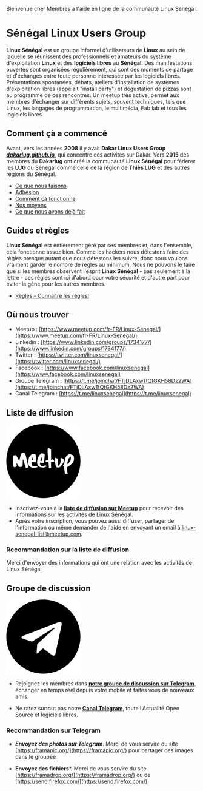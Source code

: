 Bienvenue cher Membres à l'aide en ligne de la communauté Linux Sénégal.

# Sénégal Linux Users Group

**Linux Sénégal** est un groupe informel d'utilisateurs de **Linux** au sein de laquelle se réunissent des professionnels et amateurs du système d'exploitation **Linux** et des **logiciels libres** au **Sénégal**. Des manifestations ouvertes sont organisées régulièrement, qui sont des moments de partage et d'échanges entre toute personne intéressée par les logiciels libres. Présentations spontanées, débats, ateliers d'installation de systèmes d'exploitation libres (appelait "install party") et dégustation de pizzas sont au programme de ces rencontres. Un meetup très active, permet aux membres d'échanger sur différents sujets, souvent techniques, tels que Linux, les langages de programmation, le multimédia, Fab lab et tous les logiciels libres.

## Comment çà a commencé
Avant, vers les années **2008** il y avait **Dakar Linux Users Group** ***[dakarlug.github.io](https://dakarlug.github.io)***, qui concentre ces activités sur Dakar. Vers **2015** des membres du **Dakarlug** ont créé la communauté **Linux Sénégal** pour fédérer les **LUG** du Sénégal comme celle de la région de **Thiès LUG** et des autres régions du Sénégal.

* [Ce que nous faisons](wiki/ACTIVITES.md)
* [Adhésion](wiki/ADHESION.md)
* [Comment çà fonctionne](wiki/FONCTIONNENT.md)
* [Nos moyens](wiki/MOYENS.md)
* [Ce que nous avons déjà fait](https://www.meetup.com/fr-FR/Linux-Senegal/events/past/)

## Guides et règles
**Linux Sénégal** est entièrement géré par ses membres et, dans l'ensemble, cela fonctionne assez bien. Comme les hackers nous détestons faire des règles presque autant que nous détestons les suivre, donc nous voulons vraiment garder le nombre de règles au minimum. Nous ne pouvons le faire que si les membres observent l'esprit **Linux Sénégal** - pas seulement à la lettre - ces règles sont ici d'abord pour votre sécurité et d'autre part pour éviter la gêne pour les autres membres.

* [Règles - Connaître les règles!](wiki/REGLES.md)

## Où nous trouver 
* Meetup : [https://www.meetup.com/fr-FR/Linux-Senegal/](https://www.meetup.com/fr-FR/Linux-Senegal/)
* Linkedin : [https://www.linkedin.com/groups/1734177/](https://www.linkedin.com/groups/1734177/)
* Twitter : [https://twitter.com/linuxsenegal/](https://twitter.com/linuxsenegal/)
* Facebook : [https://www.facebook.com/linuxsenegal](https://www.facebook.com/linuxsenegal)
* Groupe Telegram : [https://t.me/joinchat/FTjDLAxwTtQtGKH58Dz2WA](https://t.me/joinchat/FTjDLAxwTtQtGKH58Dz2WA)
* Canal Telegram : [https://t.me/linuxsenegal](https://t.me/linuxsenegal)

## Liste de diffusion
![alt text](images/meetup.svg "meetup")
* Inscrivez-vous à la **[liste de diffusion sur Meetup](https://www.meetup.com/fr-FR/Linux-Senegal/)** pour recevoir des informations sur les activités de Linux Sénégal.
* Après votre inscription, vous pouvez aussi diffuser, partager de l'information ou même demander de l'aide en envoyant un email à linux-senegal-list@meetup.com.

### Recommandation sur la liste de diffusion

Merci d'envoyer des informations qui ont une relation avec les activités de Linux Sénégal


## Groupe de discussion
![alt text](images/telegram.svg "meetup")
* Rejoignez les membres dans **[notre groupe de discussion sur Telegram](https://t.me/joinchat/FTjDLE3r59uTxAIGVD-Twg)**, échanger en temps réel depuis votre mobile et faites vous de nouveaux amis.

* Ne ratez surtout pas notre **[Canal Telegram](https://t.me/linuxsenegal)**, toute l'Actualité Open Source et logiciels libres.

### Recommandation sur Telegram

* ***Envoyez des photos sur Telegram***. Merci de vous servire du site [https://framapic.org/](https://framapic.org/) pour partager des images dans le groupee

* **Envoyez des fichiers***. Merci de vous servire du site [https://framadrop.org/](https://framadrop.org/) ou de [https://send.firefox.com/](https://send.firefox.com/)


